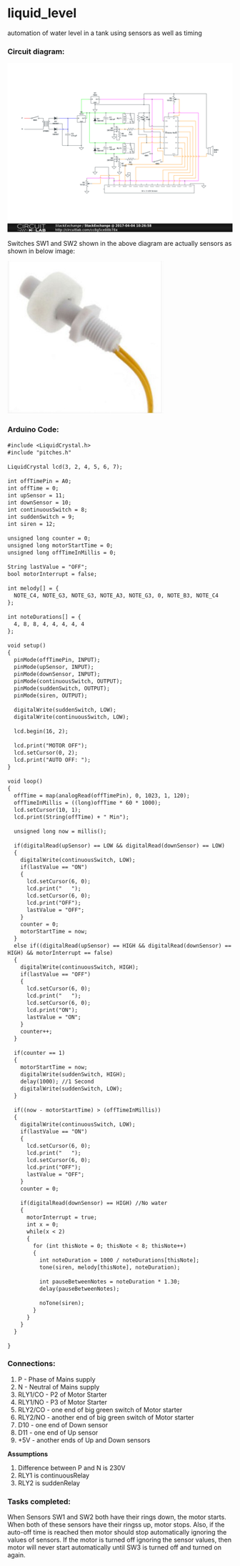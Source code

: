 # liquid_level
automation of water level in a tank using sensors as well as timing

<h3>Circuit diagram:</h3>

<img src="https://github.com/Vishal1419/liquid_level/blob/master/schematic.png"> </img>

Switches SW1 and SW2 shown in the above diagram are actually sensors as shown in below image:

<img src="https://github.com/Vishal1419/liquid_level/blob/master/Water%20Level%20Liquid%20Sensor%20Float%20Switch%20normally%20OPEN%20type.jpg?raw=true"> </img>

<h3> Arduino Code: </h3>

    #include <LiquidCrystal.h>
    #include "pitches.h"

    LiquidCrystal lcd(3, 2, 4, 5, 6, 7);

    int offTimePin = A0;
    int offTime = 0;
    int upSensor = 11;
    int downSensor = 10;
    int continuousSwitch = 8;
    int suddenSwitch = 9;
    int siren = 12;

    unsigned long counter = 0;
    unsigned long motorStartTime = 0;
    unsigned long offTimeInMillis = 0;

    String lastValue = "OFF";
    bool motorInterrupt = false;

    int melody[] = {
      NOTE_C4, NOTE_G3, NOTE_G3, NOTE_A3, NOTE_G3, 0, NOTE_B3, NOTE_C4
    };

    int noteDurations[] = {
      4, 8, 8, 4, 4, 4, 4, 4
    };

    void setup()
    {
      pinMode(offTimePin, INPUT);
      pinMode(upSensor, INPUT);
      pinMode(downSensor, INPUT);
      pinMode(continuousSwitch, OUTPUT);
      pinMode(suddenSwitch, OUTPUT);
      pinMode(siren, OUTPUT);

      digitalWrite(suddenSwitch, LOW);
      digitalWrite(continuousSwitch, LOW);

      lcd.begin(16, 2);

      lcd.print("MOTOR OFF");
      lcd.setCursor(0, 2);
      lcd.print("AUTO OFF: ");
    }

    void loop()
    {
      offTime = map(analogRead(offTimePin), 0, 1023, 1, 120);
      offTimeInMillis = ((long)offTime * 60 * 1000);
      lcd.setCursor(10, 1);
      lcd.print(String(offTime) + " Min");

      unsigned long now = millis();

      if(digitalRead(upSensor) == LOW && digitalRead(downSensor) == LOW)
      {
        digitalWrite(continuousSwitch, LOW);
        if(lastValue == "ON")
        {
          lcd.setCursor(6, 0);
          lcd.print("   ");
          lcd.setCursor(6, 0);
          lcd.print("OFF");
          lastValue = "OFF";
        }
        counter = 0;
        motorStartTime = now;
      }
      else if((digitalRead(upSensor) == HIGH && digitalRead(downSensor) == HIGH) && motorInterrupt == false)
      {    
        digitalWrite(continuousSwitch, HIGH);
        if(lastValue == "OFF")
        {
          lcd.setCursor(6, 0);
          lcd.print("   ");
          lcd.setCursor(6, 0);
          lcd.print("ON");
          lastValue = "ON";
        }
        counter++;
      }

      if(counter == 1)
      {
        motorStartTime = now;
        digitalWrite(suddenSwitch, HIGH);
        delay(1000); //1 Second
        digitalWrite(suddenSwitch, LOW);
      }

      if((now - motorStartTime) > (offTimeInMillis))
      {
        digitalWrite(continuousSwitch, LOW);
        if(lastValue == "ON")
        {
          lcd.setCursor(6, 0);
          lcd.print("   ");
          lcd.setCursor(6, 0);
          lcd.print("OFF");
          lastValue = "OFF";
        }
        counter = 0;

        if(digitalRead(downSensor) == HIGH) //No water
        {
          motorInterrupt = true;
          int x = 0;
          while(x < 2)
          {
            for (int thisNote = 0; thisNote < 8; thisNote++)
            {
              int noteDuration = 1000 / noteDurations[thisNote];
              tone(siren, melody[thisNote], noteDuration);

              int pauseBetweenNotes = noteDuration * 1.30;
              delay(pauseBetweenNotes);

              noTone(siren);
            }
          }
        }
      }

    }

<h3> Connections: </h3>

1. P - Phase of Mains supply
2. N - Neutral of Mains supply
3. RLY1/CO - P2 of Motor Starter
4. RLY1/NO - P3 of Motor Starter 
5. RLY2/CO - one end of big green switch of Motor starter
6. RLY2/NO - another end of big green switch of Motor starter
7. D10 - one end of Down sensor
8. D11 - one end of Up sensor
9. +5V - another ends of Up and Down sensors

<b>Assumptions</b>

1. Difference between P and N is 230V
2. RLY1 is continuousRelay
3. RLY2 is suddenRelay

<h3>Tasks completed:</h3>

When Sensors SW1 and SW2 both have their rings down, the motor starts. When both of these sensors have their ringss up, motor stops.
Also, if the auto-off time is reached then motor should stop automatically ignoring the values of sensors.
If the motor is turned off ignoring the sensor values, then motor will never start automatically until SW3 is turned off and turned on again.
